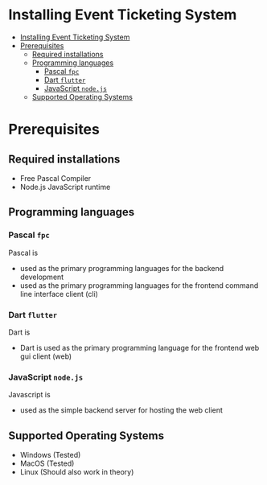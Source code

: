 # Installing Event Ticketing System

- [Installing Event Ticketing System](#installing-event-ticketing-system)
- [Prerequisites](#prerequisites)
  - [Required installations](#required-installations)
  - [Programming languages](#programming-languages)
    - [Pascal `fpc`](#pascal-fpc)
    - [Dart `flutter`](#dart-flutter)
    - [JavaScript `node.js`](#javascript-nodejs)
  - [Supported Operating Systems](#supported-operating-systems)

# Prerequisites
## Required installations
- Free Pascal Compiler
- Node.js JavaScript runtime

## Programming languages
### Pascal `fpc`
Pascal is
- used as the primary programming languages for the backend development
- used as the primary programming languages for the frontend command line interface client (cli)

### Dart `flutter`
Dart is
- Dart is used as the primary programming language for the frontend web gui client (web)

### JavaScript `node.js`
Javascript is
- used as the simple backend server for hosting the web client


## Supported Operating Systems
- Windows (Tested)
- MacOS (Tested)
- Linux (Should also work in theory)